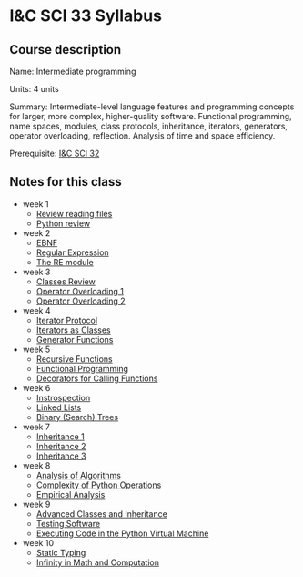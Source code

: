 # I&C SCI 33 Syllabus

## Course description

Name: Intermediate programming

Units: 4 units

Summary: Intermediate-level language features and programming concepts for larger, more complex, higher-quality software. Functional programming, name spaces, modules, class protocols, inheritance, iterators, generators, operator overloading, reflection. Analysis of time and space efficiency.

Prerequisite: [I&C SCI 32](../../winter-2020/ics-32/syllabus.md)

## Notes for this class

- week 1
	- [Review reading files](./week1/review-reading-files.md)
	- [Python review](./week1/python-review.md)
- week 2
	- [EBNF](./week2/ebnf.md)
	- [Regular Expression](regular-expressions.md)
	- [The RE module](./week2/the-re-module.md)
- week 3
	- [Classes Review](./week3/classes-review.md)
	- [Operator Overloading 1](./week3/operator-overloading-1.md)
	- [Operator Overloading 2](./week3/operator-overloading-2.md)
- week 4
	- [Iterator Protocol](./week4/iterator-protocol.md)
	- [Iterators as Classes](./week4/iterators-via-classes.md)
	- [Generator Functions](./week4/generators.md)
- week 5
	- [Recursive Functions](./week5/recursive-functions.md)
	- [Functional Programming](./week5/functional-programming.md)
	- [Decorators for Calling Functions](./week5/decorators-for-calling-functions.md)
- week 6
	- [Instrospection](./week6/instrospection.md)
	- [Linked Lists](./week6/linked-lists.md)
	- [Binary (Search) Trees](./week6/binary-trees.md)
- week 7
	- [Inheritance 1](./week7/inheritance-1.md)
	- [Inheritance 2](./week7/inheritance-2.md)
	- [Inheritance 3](./week7/inheritance-3.md)
- week 8
	- [Analysis of Algorithms](./wekk8/analysis-of-algorithms.md)
	- [Complexity of Python Operations](./week8/complexity-of-python-operations.md)
	- [Empirical Analysis](./week8/empirical-analysis.md)
- week 9
    - [Advanced Classes and Inheritance](./week9/advanced-classes-and-inheritance.md)
    - [Testing Software](./week9/testing-software.md)
    - [Executing Code in the Python Virtual Machine](./week9/executing-code-on-the-pvm.md)
- week 10
    - [Static Typing](./week10/static-typing.md)
    - [Infinity in Math and Computation](./week10/infinities-in-math-and-computation.md)
